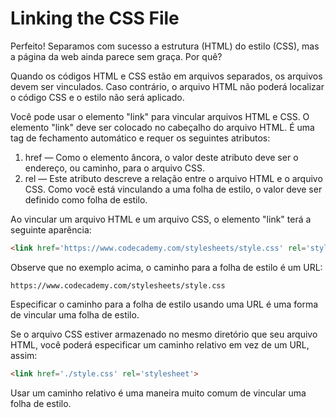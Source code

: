 # Linking the CSS File
Perfeito! Separamos com sucesso a estrutura (HTML) do estilo (CSS), mas a página da web ainda parece sem graça. Por quê?

Quando os códigos HTML e CSS estão em arquivos separados, os arquivos devem ser vinculados. Caso contrário, o arquivo HTML não poderá localizar o código CSS e o estilo não será aplicado.

Você pode usar o elemento "link" para vincular arquivos HTML e CSS. O elemento "link" deve ser colocado no cabeçalho do arquivo HTML. É uma tag de fechamento automático e requer os seguintes atributos:

1. href — Como o elemento âncora, o valor deste atributo deve ser o endereço, ou caminho, para o arquivo CSS.
2. rel — Este atributo descreve a relação entre o arquivo HTML e o arquivo CSS. Como você está vinculando a uma folha de estilo, o valor deve ser definido como folha de estilo.

Ao vincular um arquivo HTML e um arquivo CSS, o elemento "link" terá a seguinte aparência:

~~~html
<link href='https://www.codecademy.com/stylesheets/style.css' rel='stylesheet'>
~~~

Observe que no exemplo acima, o caminho para a folha de estilo é um URL:

    https://www.codecademy.com/stylesheets/style.css

Especificar o caminho para a folha de estilo usando uma URL é uma forma de vincular uma folha de estilo.

Se o arquivo CSS estiver armazenado no mesmo diretório que seu arquivo HTML, você poderá especificar um caminho relativo em vez de um URL, assim:

~~~html
<link href='./style.css' rel='stylesheet'>
~~~

Usar um caminho relativo é uma maneira muito comum de vincular uma folha de estilo.